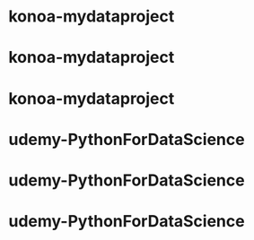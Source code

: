 # konoa-mydataproject
# konoa-mydataproject
# konoa-mydataproject
# udemy-PythonForDataScience
# udemy-PythonForDataScience
# udemy-PythonForDataScience

